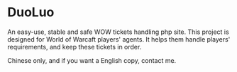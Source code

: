 DuoLuo
======

An easy-use, stable and safe WOW tickets handling php site.
This project is designed for World of Warcaft players' agents.
It helps them handle players' requirements, and keep these tickets in order.

Chinese only, and if you want a English copy, contact me.
